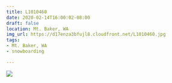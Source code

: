 ```yaml
---
title: L1010460
date: 2020-02-14T16:00:02-08:00
draft: false
location: Mt. Baker, WA
img_url: https://d17enza3bfujl8.cloudfront.net/L1010460.jpg
tags:
- Mt. Baker, WA
- snowboarding

---
```


![](https://d17enza3bfujl8.cloudfront.net/L1010460.jpg)

